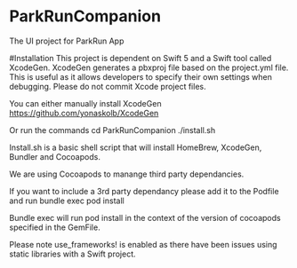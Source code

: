 # ParkRunCompanion
The UI project for ParkRun App

#Installation 
This project is dependent on Swift 5 and a Swift tool called XcodeGen.
XcodeGen generates a pbxproj file based on the project.yml file. This is useful as it allows developers to specify their own settings when debugging. Please do not commit Xcode project files.

You can either manually install XcodeGen https://github.com/yonaskolb/XcodeGen

Or run the commands
cd ParkRunCompanion
./install.sh

Install.sh is a basic shell script that will install HomeBrew, XcodeGen, Bundler and Cocoapods.

We are using Cocoapods to manange third party dependancies.

If you want to include a 3rd party dependancy please add it to the Podfile and run
bundle exec pod install

Bundle exec will run pod install in the context of the version of cocoapods specified in the GemFile.

Please note use_frameworks! is enabled as there have been issues using static libraries with a Swift project.
